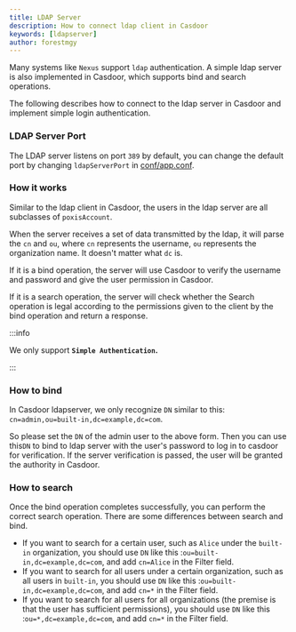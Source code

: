 ```yaml
---
title: LDAP Server
description: How to connect ldap client in Casdoor
keywords: [ldapserver]
author: forestmgy
---
```


Many systems like `Nexus` support `ldap` authentication. A simple ldap server is also implemented in Casdoor, which supports bind and search operations. 

The following describes how to connect to the ldap server in Casdoor and implement simple login authentication.

### LDAP Server Port

The LDAP server listens on port `389` by default, you can change the default port by changing `ldapServerPort` in [conf/app.conf](https://github.com/casdoor/casdoor/blob/28b381e01eebac66e39e20179ed95282695ecd75/conf/app.conf#L22).

### How it works

Similar to the ldap client in Casdoor, the users in the ldap server are all subclasses of `poxisAccount`.

When the server receives a set of data transmitted by the ldap, it will parse the `cn` and `ou`, where `cn` represents the username, `ou` represents the organization name. It doesn't matter what `dc` is.

If it is a bind operation, the server will use Casdoor to verify the username and password and give the user permission in Casdoor.

If it is a search operation, the server will check whether the Search operation is legal according to the permissions given to the client by the bind operation and return a response.

:::info

We only support **`Simple Authentication`.**

:::

### How to bind

In Casdoor ldapserver, we only recognize `DN` similar to this: `cn=admin,ou=built-in,dc=example,dc=com`. 

So please set the `DN` of the admin user to the above form. Then you can use this`DN` to bind to ldap server with the user's password to log in to casdoor for verification. If the server verification is passed, the user will be granted the authority in Casdoor.

### How to search

Once the bind operation completes successfully, you can perform the correct search operation. There are some differences between search and bind.

- If you want to search for a certain user, such as `Alice` under the `built-in` organization, you should use `DN` like this :`ou=built-in,dc=example,dc=com`, and add `cn=Alice` in the Filter field.
- If you want to search for all users under a certain organization, such as all users in `built-in`,  you should use `DN` like this :`ou=built-in,dc=example,dc=com`, and add `cn=*` in the Filter field.
- If you want to search for all users for all organizations (the premise is that the user has sufficient permissions),  you should use `DN` like this :`ou=*,dc=example,dc=com`, and add `cn=*` in the Filter field.
